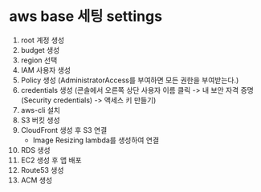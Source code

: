 # aws base 세팅 settings

1. root 계정 생성
2. budget 생성
3. region 선택
4. IAM 사용자 생성
5. Policy 생성 (AdministratorAccess를 부여하면 모든 권한을 부여받는다.)
6. credentials 생성 (콘솔에서 오른쪽 상단 사용자 이름 클릭 -> 내 보안 자격 증명 (Security credentials) -> 액세스 키 만들기)
7. aws-cli 설치
8. S3 버킷 생성
9. CloudFront 생성 후 S3 연결
   - Image Resizing lambda를 생성하여 연결
10. RDS 생성
11. EC2 생성 후 앱 배포
12. Route53 생성
13. ACM 생성
